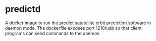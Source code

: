 # predictd
A docker image to run the predict satatellite orbit prediction software in daemon mode. 
The dockerfile exposes port 1210/udp so that client programs can send commands to the daemon.

